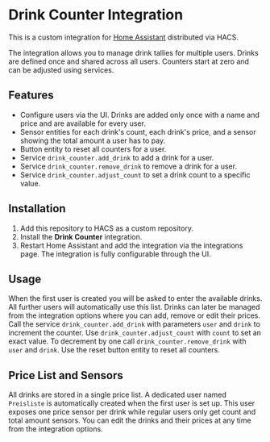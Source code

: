 # Drink Counter Integration

This is a custom integration for [Home Assistant](https://www.home-assistant.io/) distributed via HACS.

The integration allows you to manage drink tallies for multiple users. Drinks are defined once and shared across all users. Counters start at zero and can be adjusted using services.

## Features

- Configure users via the UI. Drinks are added only once with a name and price and are available for every user.
- Sensor entities for each drink's count, each drink's price, and a sensor showing the total amount a user has to pay.
- Button entity to reset all counters for a user.
- Service `drink_counter.add_drink` to add a drink for a user.
- Service `drink_counter.remove_drink` to remove a drink for a user.
- Service `drink_counter.adjust_count` to set a drink count to a specific value.

## Installation

1. Add this repository to HACS as a custom repository.
2. Install the **Drink Counter** integration.
3. Restart Home Assistant and add the integration via the integrations page.
   The integration is fully configurable through the UI.

## Usage

When the first user is created you will be asked to enter the available drinks. All further users will automatically use this list. Drinks can later be managed from the integration options where you can add, remove or edit their prices. Call the service `drink_counter.add_drink` with parameters `user` and `drink` to increment the counter. Use `drink_counter.adjust_count` with `count` to set an exact value. To decrement by one call `drink_counter.remove_drink` with `user` and `drink`. Use the reset button entity to reset all counters.

## Price List and Sensors

All drinks are stored in a single price list. A dedicated user named
`Preisliste` is automatically created when the first user is set up. This user
exposes one price sensor per drink while regular users only get count and total
amount sensors. You can edit the drinks and their prices at any time from the
integration options.
